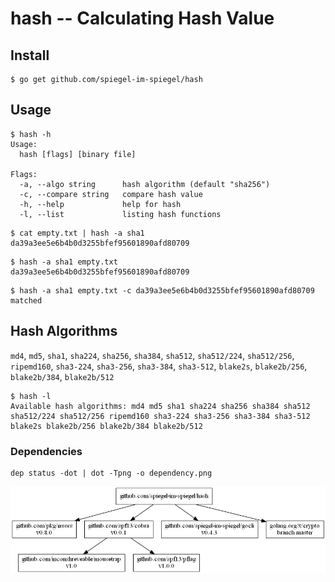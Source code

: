 # hash -- Calculating Hash Value

## Install

```
$ go get github.com/spiegel-im-spiegel/hash
```

## Usage

```
$ hash -h
Usage:
  hash [flags] [binary file]

Flags:
  -a, --algo string      hash algorithm (default "sha256")
  -c, --compare string   compare hash value
  -h, --help             help for hash
  -l, --list             listing hash functions
```

```
$ cat empty.txt | hash -a sha1
da39a3ee5e6b4b0d3255bfef95601890afd80709
```

```
$ hash -a sha1 empty.txt
da39a3ee5e6b4b0d3255bfef95601890afd80709
```


```
$ hash -a sha1 empty.txt -c da39a3ee5e6b4b0d3255bfef95601890afd80709
matched
```

## Hash Algorithms

`md4`, `md5`, `sha1`, `sha224`, `sha256`, `sha384`, `sha512`, `sha512/224`, `sha512/256`, `ripemd160`, `sha3-224`, `sha3-256`, `sha3-384`, `sha3-512`, `blake2s`, `blake2b/256`, `blake2b/384`, `blake2b/512`

```
$ hash -l
Available hash algorithms: md4 md5 sha1 sha224 sha256 sha384 sha512 sha512/224 sha512/256 ripemd160 sha3-224 sha3-256 sha3-384 sha3-512 blake2s blake2b/256 blake2b/384 blake2b/512
```

### Dependencies

```
dep status -dot | dot -Tpng -o dependency.png
```

[![Dependencies](dependency.png)](dependency.png)


[hash]: https://github.com/spiegel-im-spiegel/hash "spiegel-im-spiegel/hash: Calculating Hash Value"
[dep]: https://github.com/golang/dep "golang/dep: Go dependency management tool"

